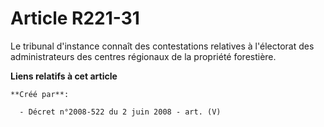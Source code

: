 # Article R221-31

Le tribunal d'instance connaît des contestations relatives à l'électorat des administrateurs des centres régionaux de la
propriété forestière.

**Liens relatifs à cet article**

	**Créé par**:

	  - Décret n°2008-522 du 2 juin 2008 - art. (V)
